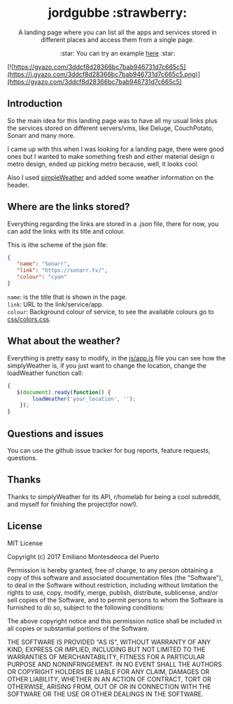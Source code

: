 <h1 align="center">jordgubbe :strawberry:</h1>

 <p align="center">A landing page where you can list all the apps and services stored in different places and access them from a single page.</p>
 
  <p align="center">:star: You can try an example <a href="https://emimontesdeoca.github.io/jordgubbe/">here</a> :star:</p>

[![https://gyazo.com/3ddcf8d28366bc7bab946731d7c665c5](https://i.gyazo.com/3ddcf8d28366bc7bab946731d7c665c5.png)](https://gyazo.com/3ddcf8d28366bc7bab946731d7c665c5)

## Introduction
So the main idea for this landing page was to have all my usual links plus the services stored on different servers/vms, like Deluge, CouchPotato, Sonarr and many more.

I came up with this when I was looking for a landing page, there were good ones but I wanted to make something fresh and either material design o metro design, ended up picking metro because, well, it looks cool.

Also I used [simpleWeather](http://simpleweatherjs.com/) and added some weather information on the header.

## Where are the links stored?
Everything regarding the links are stored in a .json file, there for now, you can add the links with its title and colour.

This is ithe scheme of the json file:

```json
{  
   "name": "Sonarr",
   "link": "https://sonarr.tv/",
   "colour": "cyan"
}
```
`name`: is the title that is shown in the page.<br>
`link`: URL to the link/service/app.<br>
`colour`: Background colour of service, to see the available colours go to [css/colors.css](https://github.com/emimontesdeoca/jordgubbe/blob/master/css/colors.css).

## What about the weather?

Everything is pretty easy to modify, in the [js/app.js](https://github.com/emimontesdeoca/jordgubbe/blob/master/js/app.js) file you can see how the simplyWeather is, if you just want to change the location, change the loadWeather function call:

```javascript
{  
   $(document).ready(function() {
        loadWeather('your_location', '');
    });
}
```

## Questions and issues

You can use the github issue tracker for bug reports, feature requests, questions.

## Thanks

Thanks to simplyWeather for its API, r/homelab for being a cool subreddit, and myself for finishing the project(for now!).

## License

MIT License

Copyright (c) 2017 Emiliano Montesdeoca del Puerto

Permission is hereby granted, free of charge, to any person obtaining a copy
of this software and associated documentation files (the "Software"), to deal
in the Software without restriction, including without limitation the rights
to use, copy, modify, merge, publish, distribute, sublicense, and/or sell
copies of the Software, and to permit persons to whom the Software is
furnished to do so, subject to the following conditions:

The above copyright notice and this permission notice shall be included in all
copies or substantial portions of the Software.

THE SOFTWARE IS PROVIDED "AS IS", WITHOUT WARRANTY OF ANY KIND, EXPRESS OR
IMPLIED, INCLUDING BUT NOT LIMITED TO THE WARRANTIES OF MERCHANTABILITY,
FITNESS FOR A PARTICULAR PURPOSE AND NONINFRINGEMENT. IN NO EVENT SHALL THE
AUTHORS OR COPYRIGHT HOLDERS BE LIABLE FOR ANY CLAIM, DAMAGES OR OTHER
LIABILITY, WHETHER IN AN ACTION OF CONTRACT, TORT OR OTHERWISE, ARISING FROM,
OUT OF OR IN CONNECTION WITH THE SOFTWARE OR THE USE OR OTHER DEALINGS IN THE
SOFTWARE.
